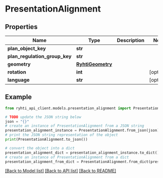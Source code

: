 # PresentationAlignment


## Properties

Name | Type | Description | Notes
------------ | ------------- | ------------- | -------------
**plan_object_key** | **str** |  | 
**plan_regulation_group_key** | **str** |  | 
**geometry** | [**RyhtiGeometry**](RyhtiGeometry.md) |  | 
**rotation** | **int** |  | [optional] 
**language** | **str** |  | [optional] 

## Example

```python
from ryhti_api_client.models.presentation_alignment import PresentationAlignment

# TODO update the JSON string below
json = "{}"
# create an instance of PresentationAlignment from a JSON string
presentation_alignment_instance = PresentationAlignment.from_json(json)
# print the JSON string representation of the object
print(PresentationAlignment.to_json())

# convert the object into a dict
presentation_alignment_dict = presentation_alignment_instance.to_dict()
# create an instance of PresentationAlignment from a dict
presentation_alignment_from_dict = PresentationAlignment.from_dict(presentation_alignment_dict)
```
[[Back to Model list]](../README.md#documentation-for-models) [[Back to API list]](../README.md#documentation-for-api-endpoints) [[Back to README]](../README.md)


